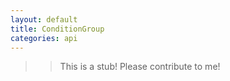 ```yaml
---
layout: default
title: ConditionGroup
categories: api
---
```


>>This is a stub!  Please contribute to me!
